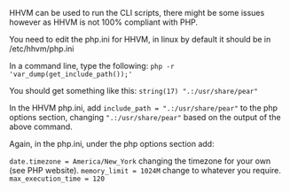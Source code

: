 HHVM can be used to run the CLI scripts, there might be some issues however as HHVM is not 100% compliant with PHP.

You need to edit the php.ini for HHVM, in linux by default it should be in /etc/hhvm/php.ini

In a command line, type the following: `php -r 'var_dump(get_include_path());'`

You should get something like this: `string(17) ".:/usr/share/pear"`

In the HHVM php.ini, add `include_path = ".:/usr/share/pear"` to the php options section, changing `".:/usr/share/pear"` based on the output of the above command.

Again, in the php.ini, under the php options section add:

`date.timezone = America/New_York` changing the timezone for your own (see PHP website).
`memory_limit = 1024M` change to whatever you require.
`max_execution_time = 120`



